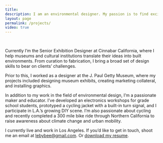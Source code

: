 ```yaml
---
title:
description: I am an environmental designer. My passion is to find exciting new ways to create educational experiences for museums and cultural institutions. 
layout: page
permalink: /projects/
video: true
---
```


<br />

Currently I’m the Senior Exhibition Designer at Cinnabar California, where I help museums and cultural institutions translate their ideas into built environments. From curation to fabrication, I bring a broad set of design skills to bear on clients’ challenges.

Prior to this, I worked as a designer at the J. Paul Getty Museum, where my projects included designing museum exhibits, creating marketing collateral, and installing graphics.

In addition to my work in the field of environmental design, I’m a passionate maker and educator. I’ve developed an electronics workshops for grade school students, prototyped a cycling jacket with a built-in turn signal, and I participate in L.A.’s growing DIY scene. I’m also passionate about cycling and recently completed a 300 mile bike ride through Northern California to raise awareness about climate change and urban mobility. 

I currently live and work in Los Angeles. If you’d like to get in touch, shoot me an email at lebybee@gmail.com. Or [download my resume]({{site.baseurl}}/assets/files/lb_resume.pdf). 

<br />
